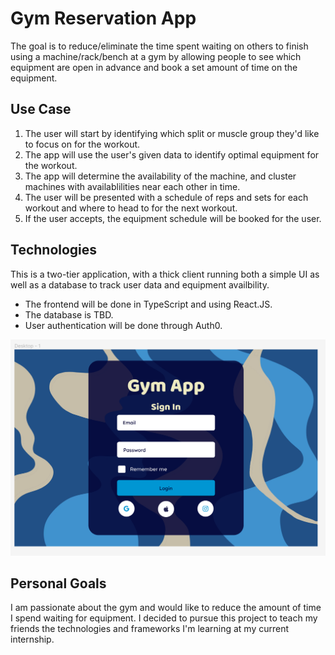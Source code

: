 # Gym Reservation App
The goal is to reduce/eliminate the time spent waiting on others to finish using a machine/rack/bench at a gym by allowing people to see which equipment are open in advance and book a set amount of time on the equipment.

## Use Case
1. The user will start by identifying which split or muscle group they'd like to focus on for the workout.
2. The app will use the user's given data to identify optimal equipment for the workout. 
3. The app will determine the availability of the machine, and cluster machines with availablilities near each other in time. 
4. The user will be presented with a schedule of reps and sets for each workout and where to head to for the next workout.
5. If the user accepts, the equipment schedule will be booked for the user.

## Technologies
This is a two-tier application, with a thick client running both a simple UI as well as a database to track user data and equipment availbility.

- The frontend will be done in TypeScript and using React.JS. 
- The database is TBD.
- User authentication will be done through Auth0.

![Login Page](./src/images/login_screen1.png)

## Personal Goals
I am passionate about the gym and would like to reduce the amount of time I spend waiting for equipment.
I decided to pursue this project to teach my friends the technologies and frameworks I'm learning at my current internship.